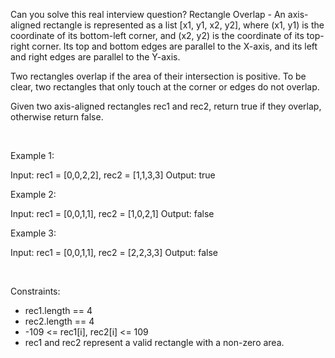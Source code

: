 Can you solve this real interview question? Rectangle Overlap - An axis-aligned rectangle is represented as a list [x1, y1, x2, y2], where (x1, y1) is the coordinate of its bottom-left corner, and (x2, y2) is the coordinate of its top-right corner. Its top and bottom edges are parallel to the X-axis, and its left and right edges are parallel to the Y-axis.

Two rectangles overlap if the area of their intersection is positive. To be clear, two rectangles that only touch at the corner or edges do not overlap.

Given two axis-aligned rectangles rec1 and rec2, return true if they overlap, otherwise return false.

 

Example 1:

Input: rec1 = [0,0,2,2], rec2 = [1,1,3,3]
Output: true


Example 2:

Input: rec1 = [0,0,1,1], rec2 = [1,0,2,1]
Output: false


Example 3:

Input: rec1 = [0,0,1,1], rec2 = [2,2,3,3]
Output: false


 

Constraints:

 * rec1.length == 4
 * rec2.length == 4
 * -109 <= rec1[i], rec2[i] <= 109
 * rec1 and rec2 represent a valid rectangle with a non-zero area.